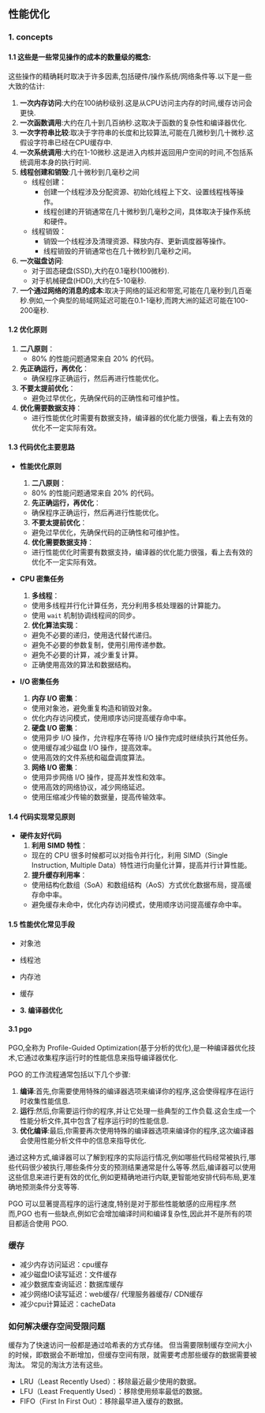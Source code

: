 ## 性能优化

### 1. concepts
#### 1.1 这些是一些常见操作的成本的数量级的概念:
这些操作的精确耗时取决于许多因素,包括硬件/操作系统/网络条件等.以下是一些大致的估计:

1. **一次内存访问**:大约在100纳秒级别.这是从CPU访问主内存的时间,缓存访问会更快.
2. **一次函数调用**:大约在几十到几百纳秒.这取决于函数的复杂性和编译器优化.
3. **一次字符串比较**:取决于字符串的长度和比较算法,可能在几微秒到几十微秒.这假设字符串已经在CPU缓存中.
4. **一次系统调用**:大约在1-10微秒.这是进入内核并返回用户空间的时间,不包括系统调用本身的执行时间.
5. **线程创建和销毁**:几十微秒到几毫秒之间
   - 线程创建：
     - 创建一个线程涉及分配资源、初始化线程上下文、设置线程栈等操作。
     - 线程创建的开销通常在几十微秒到几毫秒之间，具体取决于操作系统和硬件。
   - 线程销毁：
     - 销毁一个线程涉及清理资源、释放内存、更新调度器等操作。
     - 线程销毁的开销通常也在几十微秒到几毫秒之间。
6. **一次磁盘访问**:
   - 对于固态硬盘(SSD),大约在0.1毫秒(100微秒).
   - 对于机械硬盘(HDD),大约在5-10毫秒.
7. **一个通过网络的消息的成本**:取决于网络的延迟和带宽,可能在几毫秒到几百毫秒.例如,一个典型的局域网延迟可能在0.1-1毫秒,而跨大洲的延迟可能在100-200毫秒.

#### 1.2 优化原则
1. **二八原则**：
   - 80% 的性能问题通常来自 20% 的代码。
2. **先正确运行，再优化**：
   - 确保程序正确运行，然后再进行性能优化。
3. **不要太提前优化**：
   - 避免过早优化，先确保代码的正确性和可维护性。
4. **优化需要数据支持**：
   - 进行性能优化时需要有数据支持，编译器的优化能力很强，看上去有效的优化不一定实际有效。

#### 1.3 代码优化主要思路
* **性能优化原则**
  1. **二八原则**：
    - 80% 的性能问题通常来自 20% 的代码。
  2. **先正确运行，再优化**：
    - 确保程序正确运行，然后再进行性能优化。
  3. **不要太提前优化**：
    - 避免过早优化，先确保代码的正确性和可维护性。
  4. **优化需要数据支持**：
    - 进行性能优化时需要有数据支持，编译器的优化能力很强，看上去有效的优化不一定实际有效。

* **CPU 密集任务**
  1. **多线程**：
    - 使用多线程并行化计算任务，充分利用多核处理器的计算能力。
    - 使用 `wait` 机制协调线程间的同步。
  2. **优化算法实现**：
    - 避免不必要的递归，使用迭代替代递归。
    - 避免不必要的参数复制，使用引用传递参数。
    - 避免不必要的计算，减少重复计算。
    - 正确使用高效的算法和数据结构。

* **I/O 密集任务**
  1. **内存 I/O 密集**：
    - 使用对象池，避免重复构造和销毁对象。
    - 优化内存访问模式，使用顺序访问提高缓存命中率。
  2. **硬盘 I/O 密集**：
    - 使用异步 I/O 操作，允许程序在等待 I/O 操作完成时继续执行其他任务。
    - 使用缓存减少磁盘 I/O 操作，提高效率。
    - 使用高效的文件系统和磁盘调度算法。
  3. **网络 I/O 密集**：
    - 使用异步网络 I/O 操作，提高并发性和效率。
    - 使用高效的网络协议，减少网络延迟。
    - 使用压缩减少传输的数据量，提高传输效率。

#### 1.4 代码实现常见原则
* **硬件友好代码**
  1. **利用 SIMD 特性**：
    - 现在的 CPU 很多时候都可以对指令并行化，利用 SIMD（Single Instruction, Multiple Data）特性进行向量化计算，提高并行计算性能。
  2. **提升缓存利用率**：
    - 使用结构化数组（SoA）和数组结构（AoS）方式优化数据布局，提高缓存命中率。
    - 避免缓存未命中，优化内存访问模式，使用顺序访问提高缓存命中率。

#### 1.5 性能优化常见手段
* 对象池
* 线程池
* 内存池
* 缓存


* **3. 编译器优化**
#### 3.1 pgo
PGO,全称为 Profile-Guided Optimization(基于分析的优化),是一种编译器优化技术,它通过收集程序运行时的性能信息来指导编译器优化.

PGO 的工作流程通常包括以下几个步骤:
1. **编译**:首先,你需要使用特殊的编译器选项来编译你的程序,这会使得程序在运行时收集性能信息.
2. **运行**:然后,你需要运行你的程序,并让它处理一些典型的工作负载.这会生成一个性能分析文件,其中包含了程序运行时的性能信息.
3. **优化编译**:最后,你需要再次使用特殊的编译器选项来编译你的程序,这次编译器会使用性能分析文件中的信息来指导优化.

通过这种方式,编译器可以了解到程序的实际运行情况,例如哪些代码经常被执行,哪些代码很少被执行,哪些条件分支的预测结果通常是什么等等.然后,编译器可以使用这些信息来进行更有效的优化,例如更精确地进行内联,更智能地安排代码布局,更准确地预测条件分支等等.

PGO 可以显著提高程序的运行速度,特别是对于那些性能敏感的应用程序.然而,PGO 也有一些缺点,例如它会增加编译时间和编译复杂性,因此并不是所有的项目都适合使用 PGO.


### 缓存
* 减少内存访问延迟：cpu缓存
* 减少磁盘IO读写延迟：文件缓存
* 减少数据库查询延迟：数据库缓存
* 减少网络IO读写延迟：web缓存/ 代理服务器缓存/ CDN缓存
* 减少cpu计算延迟：cacheData

### 如何解决缓存空间受限问题
缓存为了快速访问一般都是通过哈希表的方式存储。
但当需要限制缓存空间大小的时候，即数据会不断增加，但缓存空间有限，就需要考虑那些缓存的数据需要被淘汰。
常见的淘汰方法有这些。
* LRU（Least Recently Used）：移除最近最少使用的数据。
* LFU（Least Frequently Used）：移除使用频率最低的数据。
* FIFO（First In First Out）：移除最早进入缓存的数据。